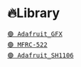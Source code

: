 # 🔥Library 
<a href = "https://github.com/Michocfilm/Adafruit-GFX-Library"><kbd>🟢 Adafruit_GFX</kbd></a><br>
<a href = "https://github.com/Michocfilm/MFRC-522"><kbd>🟢 MFRC-522</kbd></a><br>
<a href = "https://github.com/Michocfilm/Adafruit_SH1106"><kbd>🟢 Adafruit_SH1106</kbd></a>
